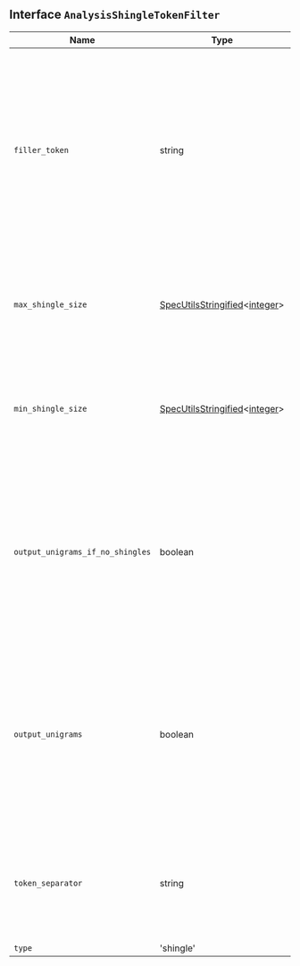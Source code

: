 ## Interface `AnalysisShingleTokenFilter`

| Name | Type | Description |
| - | - | - |
| `filler_token` | string | String used in shingles as a replacement for empty positions that do not contain a token. This filler token is only used in shingles, not original unigrams. Defaults to an underscore ( `_`). |
| `max_shingle_size` | [SpecUtilsStringified](./SpecUtilsStringified.md)<[integer](./integer.md)> | Maximum number of tokens to concatenate when creating shingles. Defaults to `2`. |
| `min_shingle_size` | [SpecUtilsStringified](./SpecUtilsStringified.md)<[integer](./integer.md)> | Minimum number of tokens to concatenate when creating shingles. Defaults to `2`. |
| `output_unigrams_if_no_shingles` | boolean | If `true`, the output includes the original input tokens only if no shingles are produced; if shingles are produced, the output only includes shingles. Defaults to `false`. |
| `output_unigrams` | boolean | If `true`, the output includes the original input tokens. If `false`, the output only includes shingles; the original input tokens are removed. Defaults to `true`. |
| `token_separator` | string | Separator used to concatenate adjacent tokens to form a shingle. Defaults to a space ( `" "`). |
| `type` | 'shingle' | &nbsp; |
